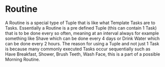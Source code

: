 # Routine

A Routine is a special type of Tuple that is like what Template Tasks are to Tasks. Essentially a Routine is a pre 
defined Tuple (this can contain 1 Task) that is to be done every so often, meaning at an interval always for example 
something like Shave which can be done every 4 days or Drink Water which can be done every 2 hours. The reason for 
using a Tuple and not just 1 Task is because many commonly executed Tasks occur sequentially such as Have Breakfast, 
Shower, Brush Teeth, Wash Face, this is a part of a possible Morning Routine.


